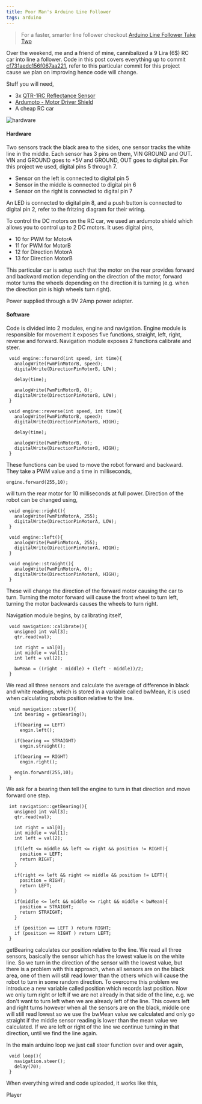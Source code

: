 ```yaml
---
title: Poor Man's Arduino Line Follower
tags: arduino
---
```


> For a faster, smarter line follower checkout [Arduino Line Follower Take Two](/2010/05/18/arduino-line-follower-take-two/)

Over the weekend, me and a friend of mine, cannibalized a 9 Lira (6$) RC
car into line a follower. Code in this post covers everything up to commit 
[cf731aedc156f067aa221](http://github.com/nakkaya/corba/tree/cf731aedc156f067aa221fc5486e4e1f8761785d),
refer to this particular commit for this project cause we plan on
improving hence code will change.

Stuff you will need,

 - 3x [QTR-1RC Reflectance Sensor](http://www.pololu.com/catalog/product/959)
 - [Ardumoto - Motor Driver Shield](http://www.sparkfun.com/commerce/product_info.php?products_id=9213)
 - A cheap RC car

![hardware](/images/post/poor-mans-arduino-line-follower-hardware.jpeg)

#### Hardware

Two sensors track the black area to the sides, one sensor tracks the
white line in the middle. Each sensor has 3 pins on them, VIN GROUND and
OUT. VIN and GROUND goes to +5V and GROUND, OUT goes to digital pin. For
this project we used, digital pins 5 through 7.

 - Sensor on the left is connected to digital pin 5
 - Sensor in the middle is connected to digital pin 6
 - Sensor on the right is connected to digital pin 7

An LED is connected to digital pin 8, and a push button is connected to
digital pin 2, refer to the fritzing diagram for their wiring.

To control the DC motors on the RC car, we used an ardumoto shield which
allows you to control up to 2 DC motors. It uses digital pins,

 - 10 for PWM for MotorA
 - 11 for PWM for MotorB
 - 12 for Direction MotorA
 - 13 for Direction MotorB

This particular car is setup such that the motor on the rear provides
forward and backward motion depending on the direction of the motor,
forward motor turns the wheels depending on the direction it is turning
(e.g. when the direction pin is high wheels turn right).

Power supplied through a 9V 2Amp power adapter.

#### Software

Code is divided into 2 modules, engine and navigation. Engine module
is responsible for movement it exposes five functions, straight, left,
right, reverse and forward. Navigation module exposes 2 functions
calibrate and steer.

     void engine::forward(int speed, int time){
       analogWrite(PwmPinMotorB, speed);
       digitalWrite(DirectionPinMotorB, LOW);

       delay(time);

       analogWrite(PwmPinMotorB, 0);
       digitalWrite(DirectionPinMotorB, LOW);
     }

     void engine::reverse(int speed, int time){
       analogWrite(PwmPinMotorB, speed);
       digitalWrite(DirectionPinMotorB, HIGH);

       delay(time);

       analogWrite(PwmPinMotorB, 0);
       digitalWrite(DirectionPinMotorB, HIGH);
     }

These functions can be used to move the robot forward and backward. They
take a PWM value and a time in milliseconds,

    engine.forward(255,10);

will turn the rear motor for 10 milliseconds at full power. Direction of
the robot can be changed using,

     void engine::right(){
       analogWrite(PwmPinMotorA, 255);
       digitalWrite(DirectionPinMotorA, LOW);
     }

     void engine::left(){
       analogWrite(PwmPinMotorA, 255);
       digitalWrite(DirectionPinMotorA, HIGH);
     }

     void engine::straight(){
       analogWrite(PwmPinMotorA, 0);
       digitalWrite(DirectionPinMotorA, HIGH);
     }

These will change the direction of the forward motor causing the car to
turn. Turning the motor forward will cause the front wheel to turn left,
turning the motor backwards causes the wheels to turn right.

Navigation module begins, by calibrating itself,

     void navigation::calibrate(){
       unsigned int val[3];
       qtr.read(val);
  
       int right = val[0];
       int middle = val[1];
       int left = val[2];

       bwMean = ((right - middle) + (left - middle))/2;
     }

We read all three sensors and calculate the average of difference in
black and white readings, which is stored in a variable called bwMean,
it is used when calculating robots position relative to the line.

     void navigation::steer(){
       int bearing = getBearing();

       if(bearing == LEFT)
         engin.left();

       if(bearing == STRAIGHT)
         engin.straight();

       if(bearing == RIGHT)
         engin.right();

       engin.forward(255,10);
     }

We ask for a bearing then tell the engine to turn in that direction and
move forward one step.

     int navigation::getBearing(){
       unsigned int val[3];
       qtr.read(val);

       int right = val[0];
       int middle = val[1];
       int left = val[2];

       if(left <= middle && left <= right && position != RIGHT){
         position = LEFT;
         return RIGHT;
       }

       if(right <= left && right <= middle && position != LEFT){
         position = RIGHT;
         return LEFT;
       }

       if(middle <= left && middle <= right && middle < bwMean){
         position = STRAIGHT;
         return STRAIGHT;
       }

       if (position == LEFT ) return RIGHT;
       if (position == RIGHT ) return LEFT;
     }

getBearing calculates our position relative to the line. We read all
three sensors, basically the sensor which has the lowest value is on the
white line. So we turn in the direction of the sensor with the lowest
value, but there is a problem with this approach, when all sensors are
on the black area, one of them will still read lower than the others
which will cause the robot to turn in some random direction. To overcome
this problem we introduce a new variable called position which records
last position. Now we only turn right or left if we are not already in
that side of the line, e.g. we don't want to turn left when we are
already left of the line. This covers left and right turns however when
all the sensors are on the black, middle one will still read lowest so
we use the bwMean value we calculated and only go straight if the middle
sensor reading is lower than the mean value we calculated. If we are
left or right of the line we continue turning in that direction, until
we find the line again.

In the main arduino loop we just call steer function over and over again,

     void loop(){
       navigation.steer();
       delay(70);
     }

When everything wired and code uploaded, it works like this,

<p id='preview'>Player</p>
<script type='text/javascript' src='/swfobject.js'></script>
<script type='text/javascript'>
	var s1 = new SWFObject('/player.swf','player','400','300','9');
	s1.addParam('allowfullscreen','true');
	s1.addParam('allowscriptaccess','always');
	s1.addParam('flashvars','file=/video/poor-mans-arduino-line-follower.mp4');
	s1.write('preview');
</script>
